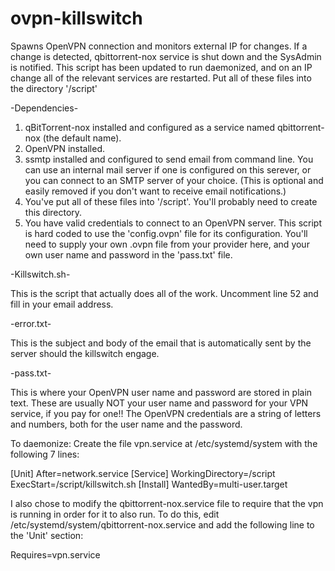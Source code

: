 # ovpn-killswitch
Spawns OpenVPN connection and monitors external IP for changes. If a change is detected, qbittorrent-nox service is shut down and the SysAdmin is notified. This script has been updated to run daemonized, and on an IP change all of the relevant services are restarted. Put all of these files into the directory '/script'
 
-Dependencies-

1) qBitTorrent-nox installed and configured as a service named qbittorrent-nox (the default name).
2) OpenVPN installed.
3) ssmtp installed and configured to send email from command line. You can use an internal mail server if one is configured on this serever, or you can connect to an SMTP server of your choice. (This is optional and easily removed if you don't want to receive email notifications.)
4) You've put all of these files into '/script'. You'll probably need to create this directory.
5) You have valid credentials to connect to an OpenVPN server. This script is hard coded to use the 'config.ovpn' file for its configuration. You'll need to supply your own .ovpn file from your provider here, and your own user name and password in the 'pass.txt' file.

-Killswitch.sh-

This is the script that actually does all of the work. Uncomment line 52 and fill in your email address.

-error.txt-

This is the subject and body of the email that is automatically sent by the server should the killswitch engage.

-pass.txt-

This is where your OpenVPN user name and password are stored in plain text. These are usually NOT your user name and password for your VPN service, if you pay for one!! The OpenVPN credentials are a string of letters and numbers, both for the user name and the password.


To daemonize:
Create the file vpn.service at /etc/systemd/system with the following 7 lines:

[Unit]
After=network.service
[Service]
WorkingDirectory=/script
ExecStart=/script/killswitch.sh
[Install]
WantedBy=multi-user.target


I also chose to modify the qbittorrent-nox.service file to require that the vpn is running in order for it to also run. To do this, edit /etc/systemd/system/qbittorrent-nox.service and add the following line to the 'Unit' section:

Requires=vpn.service
